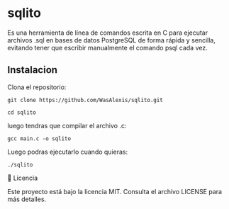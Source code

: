 # sqlito

Es una herramienta de línea de comandos escrita en C para ejecutar archivos .sql en bases de datos PostgreSQL de forma rápida y sencilla, evitando tener que escribir manualmente el comando psql cada vez.

## Instalacion

Clona el repositorio:
```
git clone https://github.com/WasAlexis/sqlito.git

cd sqlito
```
luego tendras que compilar el archivo .c:

```
gcc main.c -o sqlito
```

Luego podras ejecutarlo cuando quieras:
```
./sqlito
```

📄 Licencia

Este proyecto está bajo la licencia MIT. Consulta el archivo LICENSE para más detalles.
